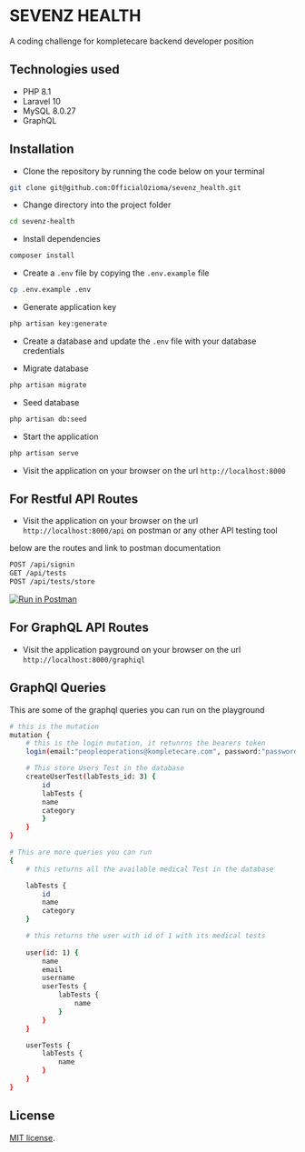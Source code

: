 # SEVENZ HEALTH

A coding challenge for kompletecare backend developer position

## Technologies used

- PHP 8.1
- Laravel 10
- MySQL 8.0.27
- GraphQL

## Installation

- Clone the repository by running the code below on your terminal

```bash
git clone git@github.com:OfficialOzioma/sevenz_health.git
```

- Change directory into the project folder

```bash
cd sevenz-health
```

- Install dependencies

```bash
composer install
```

- Create a `.env` file by copying the `.env.example` file

```bash
cp .env.example .env
```

- Generate application key

```bash
php artisan key:generate
```

- Create a database and update the `.env` file with your database credentials

- Migrate database

```bash
php artisan migrate
```

- Seed database

```bash
php artisan db:seed
```

- Start the application

```bash
php artisan serve
```

- Visit the application on your browser on the url `http://localhost:8000`

## For Restful API Routes

- Visit the application on your browser on the url `http://localhost:8000/api` on postman or any other API testing tool

below are the routes and link to postman documentation

```bash
POST /api/signin
GET /api/tests
POST /api/tests/store

```

[![Run in Postman](https://run.pstmn.io/button.svg)](https://documenter.getpostman.com/view/12234489/2s93si1pnL)

## For GraphQL API Routes

- Visit the application payground on your browser on the url `http://localhost:8000/graphiql`

## GraphQl Queries

 This are some of the graphql queries you can run on the playground

```bash
# this is the mutation
mutation {
    # this is the login mutation, it retunrns the bearers token
    login(email:"peopleoperations@kompletecare.com", password:"password")

    # This store Users Test in the database
    createUserTest(labTests_id: 3) {
        id
        labTests {
        name
        category
        }
    }
}

# This are more queries you can run
{
    # this returns all the available medical Test in the database

    labTests {
        id
        name
        category
    }

    # this returns the user with id of 1 with its medical tests
    
    user(id: 1) {
        name
        email
        username
        userTests {
            labTests {
                name
            }
        }
    }

    userTests {
        labTests {
            name
        } 
    }
}

```

## License

[MIT license](https://opensource.org/licenses/MIT).

